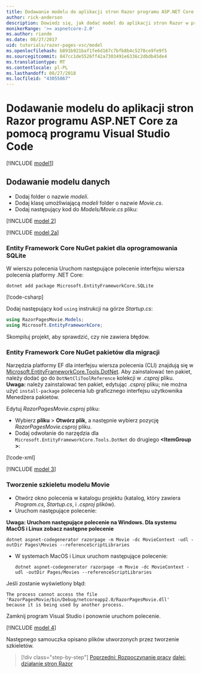```yaml
---
title: Dodawanie modelu do aplikacji stron Razor programu ASP.NET Core za pomocą programu Visual Studio Code
author: rick-anderson
description: Dowiedz się, jak dodać model do aplikacji stron Razor w programie ASP.NET Core przy użyciu programu Visual Studio Code.
monikerRange: '>= aspnetcore-2.0'
ms.author: riande
ms.date: 08/27/2017
uid: tutorials/razor-pages-vsc/model
ms.openlocfilehash: b891b921baf1fe6d167c7bfb8b4c5278ce9fe9f5
ms.sourcegitcommit: 847cc1de5526ff42a7303491e6336c2dbdb45de4
ms.translationtype: MT
ms.contentlocale: pl-PL
ms.lasthandoff: 08/27/2018
ms.locfileid: "43055867"
---
```

# <a name="add-a-model-to-an-aspnet-core-razor-pages-app-with-visual-studio-code"></a>Dodawanie modelu do aplikacji stron Razor programu ASP.NET Core za pomocą programu Visual Studio Code

[!INCLUDE [model1](../../includes/RP/model1.md)]

## <a name="add-a-data-model"></a>Dodawanie modelu danych

* Dodaj folder o nazwie *modeli*.
* Dodaj klasę umożliwiającą *modeli* folder o nazwie *Movie.cs*.
* Dodaj następujący kod do *Models/Movie.cs* pliku:

[!INCLUDE [model 2](../../includes/RP/model2.md)]

[!INCLUDE [model 2a](../../includes/RP/model2a.md)]

### <a name="entity-framework-core-nuget-package-for-sqlite"></a>Entity Framework Core NuGet pakiet dla oprogramowania SQLite

W wierszu polecenia Uruchom następujące polecenie interfejsu wiersza polecenia platformy .NET Core:

```console
dotnet add package Microsoft.EntityFrameworkCore.SQLite
```

[!code-csharp[](../../tutorials/razor-pages/razor-pages-start/sample/RazorPagesMovie/Startup.cs?name=snippet_ConfigureServices2&highlight=3-4)]

Dodaj następujący kod `using` instrukcji na górze *Startup.cs*:

```csharp
using RazorPagesMovie.Models;
using Microsoft.EntityFrameworkCore;
```

Skompiluj projekt, aby sprawdzić, czy nie zawiera błędów.

### <a name="entity-framework-core-nuget-packages-for-migrations"></a>Entity Framework Core NuGet pakietów dla migracji

Narzędzia platformy EF dla interfejsu wiersza polecenia (CLI) znajdują się w [Microsoft.EntityFrameworkCore.Tools.DotNet](https://www.nuget.org/packages/Microsoft.EntityFrameworkCore.Tools.DotNet). Aby zainstalować ten pakiet, należy dodać go do `DotNetCliToolReference` kolekcji w *.csproj* pliku. **Uwaga:** należy zainstalować ten pakiet, edytując *.csproj* pliku; nie można użyć `install-package` polecenia lub graficznego interfejsu użytkownika Menedżera pakietów.

Edytuj *RazorPagesMovie.csproj* pliku:

* Wybierz **pliku** > **Otwórz plik**, a następnie wybierz pozycję *RazorPagesMovie.csproj* pliku.
* Dodaj odwołanie do narzędzia dla `Microsoft.EntityFrameworkCore.Tools.DotNet` do drugiego  **\<ItemGroup >**:

[!code-xml[](../../tutorials/razor-pages/razor-pages-start/snapshot_cli_sample/RazorPagesMovie/RazorPagesMovie.cli.csproj)]

[!INCLUDE [model 3](../../includes/RP/model3.md)]

<a name="scaffold"></a>
### <a name="scaffold-the-movie-model"></a>Tworzenie szkieletu modelu Movie

* Otwórz okno polecenia w katalogu projektu (katalog, który zawiera *Program.cs*, *Startup.cs*, i *.csproj* plików).
* Uruchom następujące polecenie:

**Uwaga: Uruchom następujące polecenie na Windows. Dla systemu MacOS i Linux zobacz następne polecenie**

  ```console
  dotnet aspnet-codegenerator razorpage -m Movie -dc MovieContext -udl -outDir Pages\Movies --referenceScriptLibraries
  ```

* W systemach MacOS i Linux uruchom następujące polecenie:

  ```console
  dotnet aspnet-codegenerator razorpage -m Movie -dc MovieContext -udl -outDir Pages/Movies --referenceScriptLibraries
  ```

Jeśli zostanie wyświetlony błąd:
  ```
  The process cannot access the file 
 'RazorPagesMovie/bin/Debug/netcoreapp2.0/RazorPagesMovie.dll' 
  because it is being used by another process.
  ```

Zamknij program Visual Studio i ponownie uruchom polecenie.

[!INCLUDE [model 4](../../includes/RP/model4.md)]

Następnego samouczka opisano plików utworzonych przez tworzenie szkieletów.

> [!div class="step-by-step"]
> [Poprzedni: Rozpoczynanie pracy](xref:tutorials/razor-pages-vsc/razor-pages-start)
> [dalej: działanie stron Razor](xref:tutorials/razor-pages-vsc/page)
